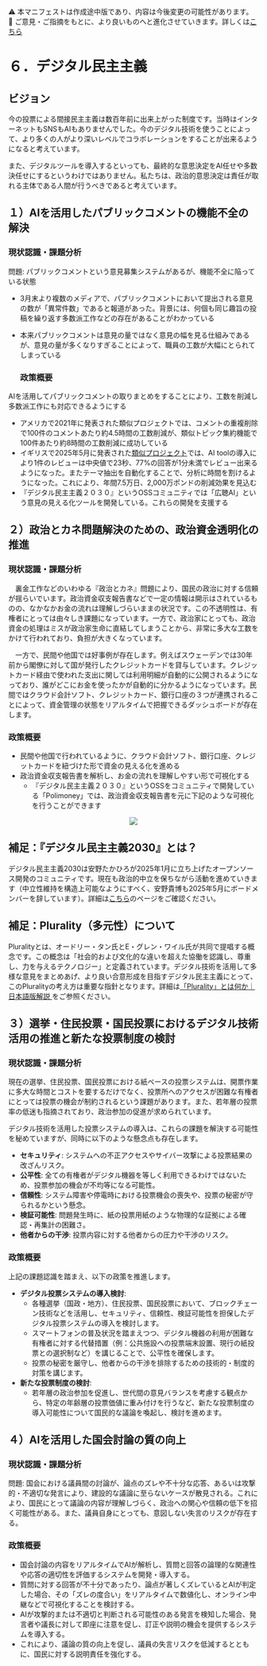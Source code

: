 ⚠️ 本マニフェストは作成途中版であり、内容は今後変更の可能性があります。  
💬 ご意見・ご指摘をもとに、より良いものへと進化させていきます。詳しくは[こちら](README.md#このマニフェスト自身もみんなの知恵を集めて改善していきます)

# ６．デジタル民主主義

## ビジョン

今の投票による間接民主主義は数百年前に出来上がった制度です。当時はインターネットもSNSもAIもありませんでした。今のデジタル技術を使うことによって、より多くの人がより深いレベルでコラボレーションをすることが出来るようになると考えています。

また、デジタルツールを導入するといっても、最終的な意思決定をAI任せや多数決任せにするというわけではありません。私たちは、政治的意思決定は責任が取れる主体である人間が行うべきであると考えています。

## １）AIを活用したパブリックコメントの機能不全の解決

### 現状認識・課題分析

問題: パブリックコメントという意見募集システムがあるが、機能不全に陥っている状態

* 3月末より複数のメディアで、パブリックコメントにおいて提出される意見の数が「異常件数」であると報道があった。背景には、何個も同じ趣旨の投稿を繰り返す多数派工作などの存在があることがわかっている  
* 本来パブリックコメントは意見の量ではなく意見の幅を見る仕組みであるが、意見の量が多くなりすぎることによって、職員の工数が大幅にとられてしまっている

  ### 政策概要

AIを活用してパブリックコメントの取りまとめをすることにより、工数を削減し多数派工作にも対応できるようにする

* アメリカで2021年に発表された類似プロジェクトでは、コメントの重複削除で100件のコメントあたり約4.5時間の工数削減が、類似トピック集約機能で100件あたり約8時間の工数削減に成功している  
* イギリスで2025年5月に発表された[類似プロジェクト](%20https://ai.gov.uk/blogs/evaluating-consult-an-ai-tool-for-enhanced-public-consultation-analysis/)では、AI toolの導入により1件のレビューは中央値で23秒、77%の回答が1分未満でレビュー出来るようになった。またテーマ抽出を自動化することで、分析に時間を割けるようになった。これにより、年間7.5万日、2,000万ポンドの削減効果を見込む  
* 『デジタル民主主義２０３０』というOSSコミュニティでは「広聴AI」という意見の見える化ツールを開発している。これらの開発を支援する

## ２）政治とカネ問題解決のための、政治資金透明化の推進

### 現状認識・課題分析

　裏金工作などのいわゆる『政治とカネ』問題により、国民の政治に対する信頼が揺らいでいます。政治資金収支報告書などで一定の情報は開示はされているものの、なかなかお金の流れは理解しづらいままの状況です。この不透明性は、有権者にとっては由々しき課題になっています。一方で、政治家にとっても、政治資金の処理はミスが政治家生命に直結してしまうことから、非常に多大な工数をかけて行われており、負担が大きくなっています。

　一方で、民間や他国では好事例が存在します。例えばスウェーデンでは30年前から閣僚に対して国が発行したクレジットカードを貸与しています。クレジットカード経由で使われた支出に関しては利用明細が自動的に公開されるようになっており、誰がどこにお金を使ったかが自動的に分かるようになっています。民間ではクラウド会計ソフト、クレジットカード、銀行口座の３つが連携されることによって、資金管理の状態をリアルタイムで把握できるダッシュボードが存在します。

### 政策概要

* 民間や他国で行われているように、クラウド会計ソフト、銀行口座、クレジットカードを紐づけた形で資金の見える化を進める  
* 政治資金収支報告書を解析し、お金の流れを理解しやすい形で可視化する  
  * 『デジタル民主主義２０３０』というOSSをコミュニティで開発している「Polimoney」では、政治資金収支報告書を元に下記のような可視化を行うことができます  
<p align="center">
  <img src="https://github.com/user-attachments/assets/bf5de7d9-c5d6-4eea-8154-579693106340">
</p>


## 補足：『デジタル民主主義2030』とは？

デジタル民主主義2030は安野たかひろが2025年1月に立ち上げたオープンソース開発のコミュニティです。現在も政治的中立を保ちながら活動を進めていきます（中立性維持を構造上可能なようにすべく、安野貴博も2025年5月にボードメンバーを辞しています）。詳細は[こちら](https://dd2030.org/)のページをご確認ください。

## 補足：Plurality（多元性）について

Pluralityとは、オードリー・タン氏とE・グレン・ワイル氏が共同で提唱する概念です。この概念は「社会的および文化的な違いを超えた協働を認識し、尊重し、力を与えるテクノロジー」と定義されています。デジタル技術を活用して多様な意見をまとめあげ、より良い合意形成を目指すデジタル民主主義にとって、このPluralityの考え方は重要な指針となります。詳細は[「Plurality」とは何か｜日本語版解説
](https://wired.jp/article/what-is-plurality-book/)をご参照ください。

## ３）選挙・住民投票・国民投票におけるデジタル技術活用の推進と新たな投票制度の検討

### 現状認識・課題分析

現在の選挙、住民投票、国民投票における紙ベースの投票システムは、開票作業に多大な時間とコストを要するだけでなく、投票所へのアクセスが困難な有権者にとっては投票の機会が制約されるという課題があります。また、若年層の投票率の低迷も指摘されており、政治参加の促進が求められています。

デジタル技術を活用した投票システムの導入は、これらの課題を解決する可能性を秘めていますが、同時に以下のような懸念点も存在します。

*   **セキュリティ**: システムへの不正アクセスやサイバー攻撃による投票結果の改ざんリスク。
*   **公平性**: 全ての有権者がデジタル機器を等しく利用できるわけではないため、投票参加の機会が不均等になる可能性。
*   **信頼性**: システム障害や停電時における投票機会の喪失や、投票の秘密が守られるかという懸念。
*   **検証可能性**: 問題発生時に、紙の投票用紙のような物理的な証拠による確認・再集計の困難さ。
*   **他者からの干渉**: 投票内容に対する他者からの圧力や干渉のリスク。

### 政策概要

上記の課題認識を踏まえ、以下の政策を推進します。

*   **デジタル投票システムの導入検討**:
    *   各種選挙（国政・地方）、住民投票、国民投票において、ブロックチェーン技術などを活用し、セキュリティ、信頼性、検証可能性を担保したデジタル投票システムの導入を検討します。
    *   スマートフォンの普及状況を踏まえつつ、デジタル機器の利用が困難な有権者に対する代替措置（例：公共施設への投票端末設置、現行の紙投票との選択制など）を講じることで、公平性を確保します。
    *   投票の秘密を厳守し、他者からの干渉を排除するための技術的・制度的対策を講じます。
*   **新たな投票制度の検討**:
    *   若年層の政治参加を促進し、世代間の意見バランスを考慮する観点から、特定の年齢層の投票価値に重み付けを行うなど、新たな投票制度の導入可能性について国民的な議論を喚起し、検討を進めます。

## ４）AIを活用した国会討論の質の向上

### 現状認識・課題分析

問題: 国会における議員間の討論が、論点のズレや不十分な応答、あるいは攻撃的・不適切な発言により、建設的な議論に至らないケースが散見される。これにより、国民にとって議論の内容が理解しづらく、政治への関心や信頼の低下を招く可能性がある。また、議員自身にとっても、意図しない失言のリスクが存在する。

### 政策概要

*   国会討論の内容をリアルタイムでAIが解析し、質問と回答の論理的な関連性や応答の適切性を評価するシステムを開発・導入する。
*   質問に対する回答が不十分であったり、論点が著しくズレているとAIが判定した場合、その「ズレの度合い」をリアルタイムで数値化し、オンライン中継などで可視化することを検討する。
*   AIが攻撃的または不適切と判断される可能性のある発言を検知した場合、発言者や議長に対して即座に注意を促し、訂正や説明の機会を提供するシステムを導入する。
*   これにより、議論の質の向上を促し、議員の失言リスクを低減するとともに、国民に対する説明責任を強化する。